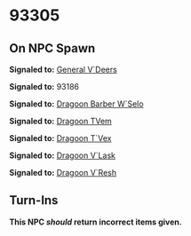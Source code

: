 # 93305
## On NPC Spawn

**Signaled to:**  [General V\`Deers](/npc/93087)

**Signaled to:** 93186

**Signaled to:**  [Dragoon Barber W\`Selo](/npc/93124)

**Signaled to:**  [Dragoon TVem](/npc/93024)

**Signaled to:**  [Dragoon T\`Vex](/npc/93084)

**Signaled to:**  [Dragoon V\`Lask](/npc/93125)

**Signaled to:**  [Dragoon V\`Resh](/npc/93086)
## Turn-Ins



**This NPC *should* return incorrect items given.**
